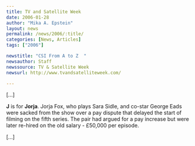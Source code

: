 ```yaml
---
title: TV and Satellite Week
date: 2006-01-28
author: "Mika A. Epstein"
layout: news
permalink: /news/2006/:title/
categories: [News, Articles]
tags: ["2006"]

newstitle: "CSI From A to Z  "
newsauthor: Staff  
newssource: TV & Satellite Week  
newsurl: http://www.tvandsatelliteweek.com/  

---
```


[...]

**J** is for **Jorja**. Jorja Fox, who plays Sara Sidle, and co-star George Eads were sacked from the show over a pay dispute that delayed the start of filming on the fifth series. The pair had argued for a pay increase but were later re-hired on the old salary - &pound;50,000 per episode.

[...]  

